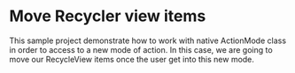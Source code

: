 # Move Recycler view items
This sample project demonstrate how to work with native ActionMode class in order to
access to a new mode of action. In this case, we are going to move our RecycleView items
once the user get into this new mode.

